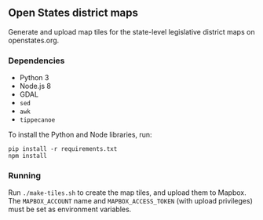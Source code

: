 ## Open States district maps

Generate and upload map tiles for the state-level legislative district maps on openstates.org.

### Dependencies

- Python 3
- Node.js 8
- GDAL
- `sed`
- `awk`
- `tippecanoe`

To install the Python and Node libraries, run:

```
pip install -r requirements.txt
npm install
```

### Running

Run `./make-tiles.sh` to create the map tiles, and upload them to Mapbox. The `MAPBOX_ACCOUNT` name and `MAPBOX_ACCESS_TOKEN` (with upload privileges) must be set as environment variables.
